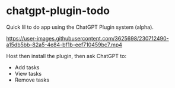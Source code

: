 # chatgpt-plugin-todo

Quick lil to do app using the ChatGPT Plugin system (alpha).

https://user-images.githubusercontent.com/3625698/230712490-a15db5bb-82a5-4e84-bf1b-eef710459bc7.mp4

Host then install the plugin, then ask ChatGPT to:

* Add tasks
* View tasks
* Remove tasks
